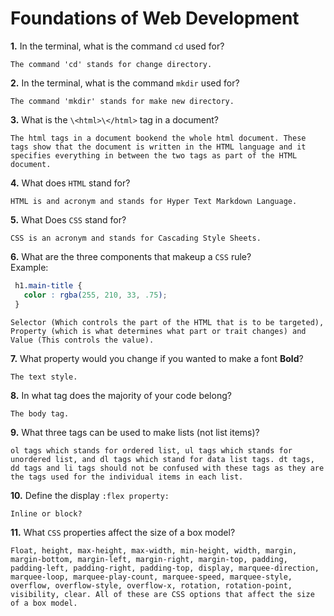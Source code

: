 # Foundations of Web Development

**1.** In the terminal, what is the command `cd` used for?
<!-- enter you answer in the space below -->
```
The command 'cd' stands for change directory.
```

**2.** In the terminal, what is the command `mkdir` used for?
<!-- enter you answer in the space below -->
```
The command 'mkdir' stands for make new directory.
```

**3.** What is the `\<html>\</html>` tag in a document?
<!-- enter you answer in the space below -->
```
The html tags in a document bookend the whole html document. These tags show that the document is written in the HTML language and it specifies everything in between the two tags as part of the HTML document.
```

**4.** What does `HTML` stand for?
<!-- enter you answer in the space below -->
```
HTML is and acronym and stands for Hyper Text Markdown Language.
```

**5.** What Does `CSS` stand for?
<!-- enter you answer in the space below -->
```
CSS is an acronym and stands for Cascading Style Sheets.
```

**6.** What are the three components that makeup a `CSS` rule? <br> Example:
```css
 h1.main-title {
   color : rgba(255, 210, 33, .75);
 }
```
<!-- enter you answer in the space below -->
```
Selector (Which controls the part of the HTML that is to be targeted), Property (which is what determines what part or trait changes) and Value (This controls the value).
```

**7.** What property would you change if you wanted to make a font **Bold**?
<!-- enter you answer in the space below -->
```
The text style.
```

**8.** In what tag does the majority of your code belong?
<!-- enter you answer in the space below -->
```
The body tag.
```

**9.** What three tags can be used to make lists (not list items)?
<!-- enter you answer in the space below -->
```
ol tags which stands for ordered list, ul tags which stands for unordered list, and dl tags which stand for data list tags. dt tags, dd tags and li tags should not be confused with these tags as they are the tags used for the individual items in each list.
```

**10.** Define the display `:flex property:` 
<!-- enter you answer in the space below --> 
```
Inline or block? 
```

**11.** What `CSS` properties affect the size of a box model?
<!-- enter you answer in the space below -->
```
Float, height, max-height, max-width, min-height, width, margin, margin-bottom, margin-left, margin-right, margin-top, padding, padding-left, padding-right, padding-top, display, marquee-direction, marquee-loop, marquee-play-count, marquee-speed, marquee-style, overflow, overflow-style, overflow-x, rotation, rotation-point, visibility, clear. All of these are CSS options that affect the size of a box model.
```
